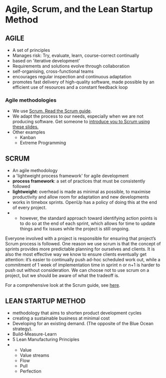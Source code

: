 # Agile, Scrum, and the Lean Startup Method

## AGILE

* A set of principles
* Manages risk: Try, evaluate, learn, course-correct continually
* based on 'iterative development'
* Requirements and solutions evolve through collaboration
* self-organising, cross-functional teams
* encourages regular inspection and continuous adaptation
* promotes fast delivery of high-quality software, made possible by an efficient use of resources and a constant feedback loop

### Agile methodologies

* We use [Scrum. Read the Scrum guide](http://www.scrumguides.org/docs/scrumguide/v2017/2017-Scrum-Guide-US.pdf#zoom=100). 
* We adapt the process to our needs, especially when we are not producing software. Get someone to [introduce you to Scrum using these slides.](https://www.slideshare.net/arriellemali/scrum-101-introduction-to-scrum) 
* Other examples
  * Kanban
  * Extreme Programming



## SCRUM

* An agile methodology
* a 'lightweight process framework' for agile development
* **process framework**: a set of practices that must be consistently followed
* **lightweight**: overhead is made as minimal as possible, to maximise productivity and allow room for adaptation and new developments
* works in timebox sprints. OpenUp has a policy of doing this at the end of every project.
* * however, the standard approach toward identifying action points is to do so at the end of each sprint, which allows for time to update things and fix issues while the project is still ongoing. 

Everyone involved with a project is responsible for ensuring that project’s Scrum process is followed. One reason we use scrum is that the concept of sprints provides more predictable planning for ourselves and clients. It is also the most effective way we know to ensure clients eventually get attention: it’s easier to continually push ad-hoc scheduled work out, while a commitment of 1 week of implementation time in sprint n or n+1 is harder to push out without consideration. We can choose not to use scrum on a project, but we should be aware of what the tradeoff is.

For a comprehensive look at the Scrum guide, see [here](https://www.scrumguides.org/docs/scrumguide/v2017/2017-Scrum-Guide-US.pdf#zoom=100). 



## LEAN STARTUP METHOD

* methodology that aims to shorten product development cycles 
* creating a sustainable business at minimal cost
* Developing for an existing demand. \(The opposite of the Blue Ocean strategy\). 
* Build-Measure-Learn
* 5 Lean Manufacturing Principles
* * Value
  * Value streams
  * Flow
  * Pull 
  * Perfection





